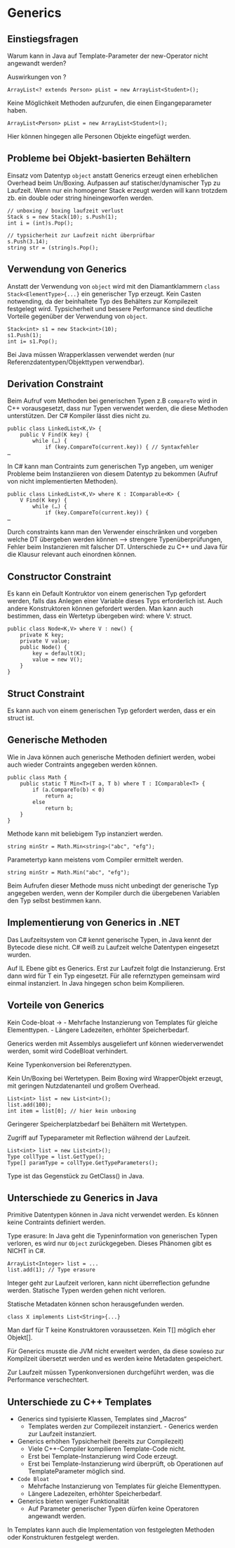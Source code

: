 # Generics

## Einstiegsfragen

Warum kann in Java auf Template-Parameter der new-Operator nicht angewandt werden?

Auswirkungen von ?
```csharp=
ArrayList<? extends Person> pList = new ArrayList<Student>();
```
Keine Möglichkeit Methoden aufzurufen, die einen Eingangeparameter haben.

```csharp=
ArrayList<Person> pList = new ArrayList<Student>();
```
Hier können hingegen alle Personen Objekte eingefügt werden.

## Probleme bei Objekt-basierten Behältern

Einsatz vom Datentyp `object` anstatt Generics erzeugt einen erheblichen Overhead beim Un/Boxing. Aufpassen auf statischer/dynamischer Typ zu Laufzeit. Wenn nur ein homogener Stack erzeugt werden will kann trotzdem zb. ein double oder string hineingeworfen werden.

```csharp=
// unboxing / boxing laufzeit verlust
Stack s = new Stack(10); s.Push(1);
int i = (int)s.Pop();
```

```csharp=
// typsicherheit zur Laufzeit nicht überprüfbar
s.Push(3.14); 
string str = (string)s.Pop();
```

## Verwendung von Generics

Anstatt der Verwendung von `object` wird mit den Diamantklammern `class Stack<ElementType>{...}` ein generischer Typ erzeugt. Kein Casten notwending, da der beinhaltete Typ des Behälters zur Kompilezeit festgelegt wird. Typsicherheit und bessere Performance sind deutliche Vorteile gegenüber der Verwendung von `object`.

```csharp=
Stack<int> s1 = new Stack<int>(10);
s1.Push(1);
int i= s1.Pop();
```

Bei Java müssen Wrapperklassen verwendet werden (nur Referenzdatentypen/Objekttypen verwendbar).

## Derivation Constraint

Beim Aufruf vom Methoden bei generischen Typen z.B `compareTo` wird in C++ vorausgesetzt, dass nur Typen verwendet werden, die diese Methoden unterstützen. Der C# Kompiler lässt dies nicht zu.

```csharp=
public class LinkedList<K,V> { 
    public V Find(K key) { 
        while (…) { 
            if (key.CompareTo(current.key)) { // Syntaxfehler
…
```

In C# kann man Contraints zum generischen Typ angeben, um weniger Probleme beim Instanziieren von diesem Datentyp zu bekommen (Aufruf von nicht implementierten Methoden).

```csharp=
public class LinkedList<K,V> where K : IComparable<K> { 
    V Find(K key) { 
        while (…) { 
            if (key.CompareTo(current.key)) {
…
```

Durch constraints kann man den Verwender einschränken und vorgeben welche DT übergeben werden können --> strengere Typenüberprüfungen, Fehler beim Instanzieren mit falscher DT.
Unterschiede zu C++ und Java für die Klausur relevant auch einordnen können.

## Constructor Constraint

Es kann ein Default Kontruktor von einem generischen Typ gefordert werden, falls das Anlegen einer Variable dieses Typs erforderlich ist. Auch andere Konstruktoren können gefordert werden. Man kann auch bestimmen, dass ein Wertetyp übergeben wird: where V: struct.

```csharp=
public class Node<K,V> where V : new() { 
    private K key; 
    private V value; 
    public Node() { 
        key = default(K); 
        value = new V();
    }
}
```

## Struct Constraint

Es kann auch von einem generischen Typ gefordert werden, dass er ein struct ist.

## Generische Methoden

Wie in Java können auch generische Methoden definiert werden, wobei auch wieder Contraints angegeben werden können.

```csharp=
public class Math { 
    public static T Min<T>(T a, T b) where T : IComparable<T> {
        if (a.CompareTo(b) < 0) 
            return a;
        else 
            return b;
    }
}
```

Methode kann mit beliebigem Typ instanziert werden.
```csharp=
string minStr = Math.Min<string>("abc", "efg");
```

Parametertyp kann meistens vom Compiler ermittelt werden.
```csharp=
string minStr = Math.Min("abc", "efg");
```

Beim Aufrufen dieser Methode muss nicht unbedingt der generische Typ angegeben werden, wenn der Kompiler durch die übergebenen Variablen den Typ selbst bestimmen kann.

## Implementierung von Generics in .NET

Das Laufzeitsystem von C# kennt generische Typen, in Java kennt der Bytecode diese nicht. C# weiß zu Laufzeit welche Datentypen eingesetzt wurden.

Auf IL Ebene gibt es Generics. Erst zur Laufzeit folgt die Instanzierung. Erst dann wird für T ein Typ eingesetzt. Für alle refernztypen gemeinsam wird einmal instanziert. In Java hingegen schon beim Kompilieren.

## Vorteile von Generics
Kein Code-bloat ->
    - Mehrfache Instanzierung von Templates für gleiche Elementtypen. 
    - Längere Ladezeiten, erhöhter Speicherbedarf.

Generics werden mit Assemblys ausgeliefert unf können wiederverwendet werden, somit wird CodeBloat verhindert.

Keine Typenkonversion bei Referenztypen.

Kein Un/Boxing bei Wertetypen. Beim Boxing wird WrapperObjekt erzeugt, mit geringen Nutzdatenanteil und großem Overhead.
```csharp=
List<int> list = new List<int>(); 
list.add(100); 
int item = list[0]; // hier kein unboxing
```

Geringerer Speicherplatzbedarf bei Behältern mit Wertetypen.

Zugriff auf Typeparameter mit Reflection während der Laufzeit.

```csharp=
List<int> list = new List<int>(); 
Type collType = list.GetType();
Type[] paramType = collType.GetTypeParameters();
```
Type ist das Gegenstück zu GetClass() in Java.

## Unterschiede zu Generics in Java

Primitive Datentypen können in Java nicht verwendet werden.
Es können keine Contraints definiert werden.
 
Type erasure: In Java geht die Typeninformation von generischen Typen verloren, es wird nur `Object` zurückgegeben. Dieses Phänomen gibt es NICHT in C#.
```csharp=
ArrayList<Integer> list = ...
list.add(1); // Type erasure 
```
Integer geht zur Laufzeit verloren, kann nicht überreflection gefundne werden. Statische Typen werden gehen nicht verloren.

Statische Metadaten können schon herausgefunden werden.
```cshart=
class X implements List<String>{...}
```

Man darf für T keine Konstruktoren voraussetzen. Kein T[] möglich eher Objekt[].

Für Generics musste die JVM nicht erweitert werden, da diese sowieso zur Kompilzeit übersetzt werden und es werden keine Metadaten gespeichert.

Zur Laufzeit müssen Typenkonversionen durchgeführt werden, was die Performance verschechtert.

## Unterschiede zu C++ Templates

- Generics sind typisierte Klassen, Templates sind „Macros“ 
    - Templates werden zur Compilezeit instanziert. - Generics werden zur Laufzeit instanziert.
- Generics erhöhen Typsicherheit (bereits zur Compilezeit) 
    - Viele C++-Compiler kompilieren Template-Code nicht. 
    - Erst bei Template-Instanzierung wird Code erzeugt. 
    - Erst bei Template-Instanzierung wird überprüft, ob Operationen auf TemplateParameter möglich sind.
- `Code Bloat`
    - Mehrfache Instanzierung von Templates für gleiche Elementtypen. 
    - Längere Ladezeiten, erhöhter Speicherbedarf.
- Generics bieten weniger Funktionalität
    - Auf Parameter generischer Typen dürfen keine Operatoren angewandt werden.

In Templates kann auch die Implementation von festgelegten Methoden oder Konstrukturen festgelegt werden.




















